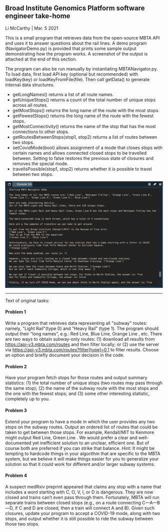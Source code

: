 ## Broad Institute Genomics Platform software engineer take-home
Li McCarthy | Mar. 5 2021

This is a small program that retrieves data from the open-source MBTA API and uses it to answer questions
about the rail lines.  A demo program (NavigatorDemo.py) is provided that prints some sample output demonstrating how the program works.  A screenshot of the output is attached at the end of this section.  

The program can also be run manually by instantiating MBTANavigator.py.  To load data, first load API key (optional but recommended) with loadKey(key) or loadKeyFromFile(file).  Then call getData() to generate internal data structures.  

* getLongNames() returns a list of all route names.  
* getUniqueStops() returns a count of the total number of unique stops across
all routes.  
* getMostStops() returns the long name of the route with the most stops.  
* getFewestStops() returns the long name of the route with the fewest stops.  
* getMostConnectivity() returns the name of the stop that has the most connections to other stops.  
* getRoutesBetweenStops(stop1, stop2) returns a list of routes between two stops.  
* setCovidMode(bool) allows assignment of a mode that closes stops with certain names and allows connected closed stops to be travelled between. Setting to false restores the previous state of closures and removes the special mode.  
* travelIsPossible(stop1, stop2) returns whether it is possible to travel between two stops.  

![Demo Output](demo_screenshot.png)

***

Text of original tasks:
#### Problem 1  
Write a program that retrieves data representing all "subway" routes: namely, "Light Rail"(type 0)
and “Heavy Rail” (type 1). The program should output their “long names”, e.g.: Red Line,
Blue Line, Orange Line , etc.
There are two ways to obtain subway-only routes:
(1) download all results from https://api-v3.mbta.com/routes and then filter locally; or
(2) use the server via https://api-v3.mbta.com/routes?filter[type]=0,1 to filter
results.
Choose an option and briefly document your decision in the code.

#### Problem 2  
Have your program fetch stops for those routes and output summary statistics:
(1) the total number of unique stops (two routes may pass through the same stop);
(2) the name of the subway route with the most stops and the one with the fewest stops; and
(3) some other interesting statistic, completely up to you.

#### Problem 3  
Extend your program to have a mode in which the user provides any two stops on the subway
routes. Output an ordered list of routes that could be taken to get between those stops.
For example, Kendall/MIT to Kenmore might output Red Line, Green Line . We would
prefer a clear and well-documented yet inefficient solution to an unclear, efficient one. But of
course both are preferred if you can strike that balance.
Hint: It might be tempting to hardcode things in your algorithm that are specific to the MBTA
system, but we believe it will make things easier for you to generalize your solution so that it
could work for different and/or larger subway systems.

#### Problem 4  
A suspect medRxiv preprint appeared that claims any stop with a name that includes a word
starting with C, O, V, I, or D is dangerous. They are now closed and trains can’t even pass
through them. Fortunately, MBTA will run separate trains between closed stops (e.g., on a route
connecting C—A—B—D, if C and D are closed, then a train will connect A and B). Given such
closures, update your program to accept a COVID-19 mode, along with two stops, and output
whether it is still possible to ride the subway between those two stops.
